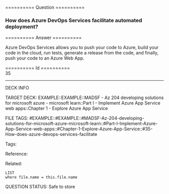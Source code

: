 ========== Question ==========  

### How does Azure DevOps Services facilitate automated deployment?  

========== Answer ==========  

Azure DevOps Services allows you to push your code to Azure, build your code in
the cloud, run tests, generate a release from the code, and finally, push your
code to an Azure Web App.

========== Id ==========  
35

---

DECK INFO

TARGET DECK: EXAMPLE::EXAMPLE::MADSF - Az 204 developing solutions for microsoft azure - microsoft learn::Part I - Implement Azure App Service web apps::Chapter 1 - Explore Azure App Service

FILE TAGS: #EXAMPLE::#EXAMPLE::#MADSF-Az-204-developing-solutions-for-microsoft-azure-microsoft-learn::#Part-I-Implement-Azure-App-Service-web-apps::#Chapter-1-Explore-Azure-App-Service::#35-How-does-azure-devops-services-facilitate

Tags:

Reference:

Related:

```dataview
LIST
where file.name = this.file.name
```

QUESTION STATUS: Safe to store
